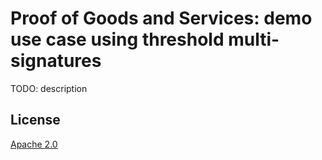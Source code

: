 # Proof of Goods and Services: demo use case using threshold multi-signatures
TODO: description

## License

[Apache 2.0](./LICENSE)
